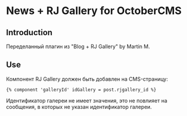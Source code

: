 # News + RJ Gallery for OctoberCMS

## Introduction
Переделанный плагин из "Blog + RJ Gallery" by Martin M.

## Use
Компонент RJ Gallery должен быть добавлен на CMS-страницу:
```
{% component 'galleryId' idGallery = post.rjgallery_id %}
```
Идентификатор галереи не имеет значения, это не повлияет на сообщения, в которых не указан идентификатор галереи.